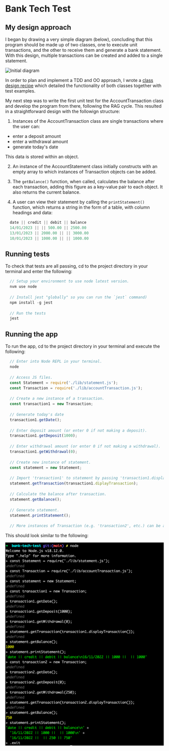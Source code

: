 # Bank Tech Test

## My design approach

I began by drawing a very simple diagram (below), concluding that this program should be made up of two classes, one to execute unit transactions, and the other to receive them and generate a bank statement. With this design, multiple transactions can be created and added to a single statement.

  ![Initial diagram](/images/initial-plan.png)

In order to plan and implement a TDD and OO approach, I wrote a [class design recipe](class-design-recipe.md) which detailed the functionality of both classes together with test examples.

My next step was to write the first unit test for the AccountTransaction class and develop the program from there, following the RAG cycle. This resulted in a straightforward design with the followign structure:

1. Instances of the AccountTransaction class are single transactions where the user can:

  - enter a deposit amount
  - enter a withdrawal amount
  - generate today's date

This data is stored within an object.

2. An instance of the AccountStatement class initially constructs with an empty array to which instances of Transaction objects can be added.

3. The `getBalance()` function, when called, calculates the balance after each transaction, adding this figure as a key-value pair to each object. It also returns the current balance.

4. A user can view their statement by calling the `printStatement()` function, which returns a string in the form of a table, with column headings and data:

```js
  date || credit || debit || balance
  14/01/2023 || || 500.00 || 2500.00
  13/01/2023 || 2000.00 || || 3000.00
  10/01/2023 || 1000.00 || || 1000.00
```

## Running tests

To check that tests are all passing, cd to the project directory in your terminal and enter the following:

```js
  // Setup your environment to use node latest version.
  nvm use node
  
  // Install jest "globally" so you can run the `jest` command)
  npm install -g jest
  
  // Run the tests
  jest
```

## Running the app

To run the app, cd to the project directory in your terminal and execute the following:

```js
  // Enter into Node REPL in your terminal.
  node

  // Access JS files.
  const Statement = require('./lib/statement.js');
  const Transaction = require('./lib/accountTransaction.js');

  // Create a new instance of a transaction.
  const transaction1 = new Transaction;

  // Generate today's date
  transaction1.getDate();

  // Enter deposit amount (or enter 0 if not making a deposit).
  transaction1.getDeposit(1000);

  // Enter withdrawal amount (or enter 0 if not making a withdrawal).
  transaction1.getWithdrawal(0);

  // Create new instance of statement.
  const statement = new Statement;

  // Import 'transaction1' to statement by passing 'transaction1.displayTransaction' as argument.
  statement.getTransaction(transaction1.diplayTransaction);

  // Calculate the balance after transaction.
  statement.getBalance();

  // Generate statement.
  statement.printStatement();

  // More instances of Transaction (e.g. 'transaction2', etc.) can be added to the statement.
```
This should look similar to the following:

  ![Screenshot](/images/screenshot.png)

